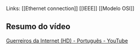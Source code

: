 Links: [[Ethernet connection]] [[IEEE]] [[Modelo OSI]]


## Resumo do vídeo
[Guerreiros da Internet (HD) - Português - YouTube](https://youtu.be/BmOMG7rdf8A?si=RusWnN6ztIEAeSPm)
